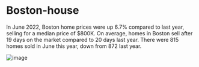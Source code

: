 # Boston-house
In June 2022, Boston home prices were up 6.7% compared to last year, selling for a median price of $800K. On average, homes in Boston sell after 19 days on the market compared to 20 days last year. There were 815 homes sold in June this year, down from 872 last year.

![image](https://user-images.githubusercontent.com/97290356/184118524-5e9b1059-2985-443b-9dec-f2c11a9c81a6.png)
